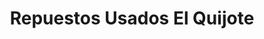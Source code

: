 ---
title: "Repuestos Usados El Quijote"
url: /liberia/repuestos-usados-el-quijote/
shop: piezas de automóviles
---